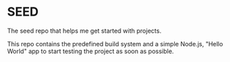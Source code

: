 SEED
====

The seed repo that helps me get started with projects.

This repo contains the predefined build system and a simple Node.js, "Hello World"
app to start testing the project as soon as possible.


